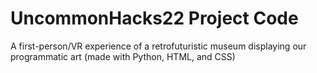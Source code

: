 # UncommonHacks22 Project Code


A first-person/VR experience of a retrofuturistic museum displaying our programmatic art (made with Python, HTML, and CSS)
